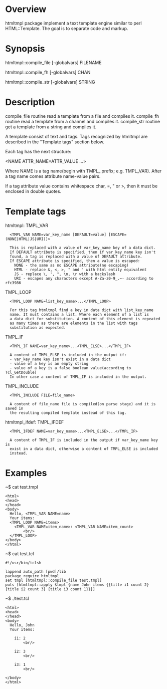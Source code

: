 Overview
=======
htmltmpl package implement a text template engine similar to perl
HTML::Template. The goal is to separate code and markup.

Synopsis
========
htmltmpl::compile_file [-globalvars] FILENAME

htmltmpl::compile_fh [-globalvars] CHAN

htmltmpl::compile_str [-globalvars] STRING

Description
===========
compile_file routine read a template from a file and compiles it.
compile_fh routine read a template from a channel and compiles it.
compile_str routine get a template from a string and compiles it.

A template consist of text and tags. Tags recognized by htmltmpl
are described in the "Template tags" section below.

Each tag has the next structure:

<NAME ATTR_NAME=ATTR_VALUE ...>

Where NAME is a tag name(begin with TMPL_ prefix; e.g. TMPL_VAR).
After a tag name comes attribute name-value pairs.

If a tag attribute value contains whitespace char, =, " or >, then
it must be enclosed in double quotes.

Template tags
=============
htmltmpl:
  TMPL_VAR

      <TMPL_VAR NAME=var_key_name [DEFAULT=value] [ESCAPE=(NONE|HTML|JS|URI)]>

      This is replaced with a value of var_key_name key of a data dict.
      If DEFAULT attribute is specified, then if var_key_name key isn't
      found, a tag is replaced with a value of DEFAULT attribute.
      If ESCAPE attribute is specified, then a value is escaped:
        NONE - the same as no ESCAPE attribute(no escaping)
        HTML - replace &, <, >, " and ' with html entity equivalent
        JS - replace \, ', ", \n, \r with a backslash
        URI - escapes any characters except A-Za-z0-9_.~- according to rfc3986

  TMPL_LOOP

      <TMPL_LOOP NAME=list_key_name>...</TMPL_LOOP>

      For this tag htmltmpl find a key in data dict with list_key_name
      name. It must contains a list. Where each element of a list is
      a data dict for substitution. A content of this element is repeated
      as many times as there are elements in the list with tags
      substitution as expected.

  TMPL_IF

      <TMPL_IF NAME=var_key_name>...<TMPL_ELSE>...</TMPL_IF>

      A content of TMPL_ELSE is included in the output if:
      - var_key_name key isn't exist in a data dict
      - value of a key is an empty string
      - value of a key is a false boolean value(according to Tcl_GetDouble)
      In other case a content of TMPL_IF is included in the output.

  TMPL_INCLUDE

      <TMPL_INCLUDE FILE=file_name>

      A content of file_name file is compiled(on parse stage) and it is saved in
      the resulting compiled template instead of this tag.

 htmltmpl_ifdef:
  TMPL_IFDEF

      <TMPL_IFDEF NAME=var_key_name>...<TMPL_ELSE>...</TMPL_IF>

      A content of TMPL_IF is included in the output if var_key_name key is
      exist in a data dict, otherwise a content of TMPL_ELSE is included
      instead.

Examples
========
~$ cat test.tmpl
```
<html>
<head>
</head>
<body>
  Hello, <TMPL_VAR NAME=name>
  Your items:
  <TMPL_LOOP NAME=items>
    <TMPL_VAR NAME=item_name>: <TMPL_VAR NAME=item_count>
        <br/>
  </TMPL_LOOP>
</body>
</html>
```
~$ cat test.tcl
```
#!/usr/bin/tclsh

lappend auto_path [pwd]/lib
package require htmltmpl
set tmpl [htmltmpl::compile_file test.tmpl]
puts [htmltmpl::apply $tmpl {name John items {{title i1 count 2} {title i2 count 3} {title i3 count 1}}}]
```
~$ ./test.tcl
```
<html>
<head>
</head>
<body>
  Hello, John
  Your items:

    i1: 2
        <br/>

    i2: 3
        <br/>

    i3: 1
        <br/>

</body>
</html>
```
